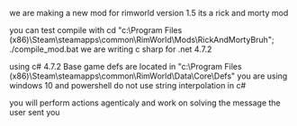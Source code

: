 we are making a new mod for rimworld version 1.5
its a rick and morty mod 


you can test compile with cd "c:\Program Files (x86)\Steam\steamapps\common\RimWorld\Mods\RickAndMortyBruh"; ./compile_mod.bat
we are writing c sharp for .net 4.7.2

using c# 4.7.2
Base game defs are located in "c:\Program Files (x86)\Steam\steamapps\common\RimWorld\Data\Core\Defs"
you are using windows 10 and powershell
do not use string interpolation in c#


you will perform actions agenticaly and work on solving the message the user sent you